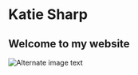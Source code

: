 # Katie Sharp
## Welcome to my website 

![Alternate image text](https://encrypted-tbn0.gstatic.com/images?q=tbn:ANd9GcRgFW5wqUJhPFAl88adqkdoYBZVL1_VEWcACw&usqp=CAU)
